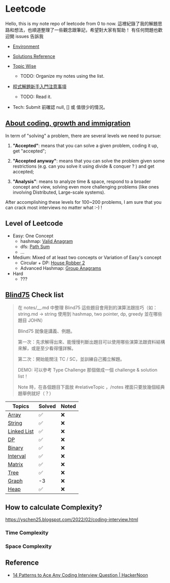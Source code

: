 # Leetcode

Hello, this is my note repo of leetcode from 0 to now.
這裡紀錄了我的解題思路和想法，也順道整理了一些觀念跟筆記，希望對大家有幫助！
有任何問題也歡迎開 issues 告訴我

- [Environment](https://support.leetcode.com/hc/en-us/articles/360011833974-What-are-the-environments-for-the-programming-language)

- [Solutions Reference](https://github.com/AnasImloul/Leetcode-solutions/)

- [Topic Wise](https://leetcode.com/discuss/study-guide/1612475/all-leetcode-discuss-lists-and-my-lists-so-far-topic-wisedifficulty-wise)
  - TODO: Organize my notes using the list.

- [程式解題新手入門注意事項](https://blog.techbridge.cc/2019/11/02/before-start-leetcode/)
  - TODO: Read it.

- Tech: Submit 前確認 null, [] 或 值很少的情況。


## [About coding, growth and immigration](https://leetcode.com/discuss/career/217361/about-coding-growth-and-immigration)
  
In term of "solving" a problem, there are several levels we need to pursue:

1. **"Accepted"**: means that you can solve a given problem, coding it up, get "accepted";

2. **"Accepted anyway"**: means that you can solve the problem given some restrictions (e.g. can you solve it using divide & conquer ? ) and get accepted;

3. **"Analysis"**: means to analyze time & space, respond to a broader concept and view, solving even more challenging problems (like ones involving Distributed, Large-scale systems).

After accomplishing these levels for 100~200 problems, I am sure that you can crack most interviews no matter what :-) !

## Level of Leetcode
- Easy: One Concept
  - hashmap: [Valid Anagram](blind75/string/valid-anagram.md)
  - dfs: [Path Sum](daily/tree/path-sum.md)
  - ...
- Medium: Mixed of at least two concepts or Variation of Easy's concept
  - Circular + DP: [House Robber 2](blind75/dp/house-robber-2.md)
  - Advanced Hashmap: [Group Anagrams](blind75/string/group-anagrams.md)
- Hard
  - ???

## [Blind75](https://leetcode.com/discuss/general-discussion/460599/blind-75-leetcode-questions) Check list
> 在 notes/__.md 中整理 Blind75 這些題目會用到的演算法跟技巧（如： string.md -> string 使用到 hashmap, two pointer, dp, greedy 並在哪些題目 JOHN）
> 
> Blind75 就像是講義、例題。
> 
> 第一次：先求解得出來、能慢慢判斷出題目可以使用哪些演算法跟資料結構來解，或是至少看得懂詳解。
> 
> 第二次：開始能關注 TC / SC，並訓練自己獨立解題。
> 
> DEMO: 可以參考 Type Challenge 那個做成一個 challenge & solution list！
> 
> Note 時，在各個題目下面放 #relativeTopic ，/notes 裡面只要放幾個經典題舉例就好（？）

| Topics                              | Solved | Noted  | 
|-------------------------------------|-----|----|
| [Array](blind75/array/array.md)             | ✅  | ❌  | 
| [String](blind75/string/string.md)           | ✅  | ❌  | 
| [Linked List](blind75/linked-list/linked-list.md) | ✅  | ❌  | 
| [DP](blind75/dp/dynamic-programming.md)                   | ✅  | ❌  | 
| [Binary](blind75/binary/binary.md)           | ✅  | ❌  | 
| [Interval](blind75/interval/interval.md)       | ✅  | ❌  | 
| [Matrix](blind75/matrix/matrix.md)           | ✅  | ❌  | 
| [Tree](blind75/tree/tree.md)               | ✅  | ❌  | 
| [Graph](blind75/graph/graph.md)             | -3  | ❌  | 
| [Heap](blind75/heap/heap.md)               | ✅  | ❌  | 


## How to calculate Complexity?

https://yschen25.blogspot.com/2022/02/coding-interview.html

### Time Complexity


### Space Complexity

## Reference
- [14 Patterns to Ace Any Coding Interview Question | HackerNoon](https://hackernoon.com/14-patterns-to-ace-any-coding-interview-question-c5bb3357f6ed)
